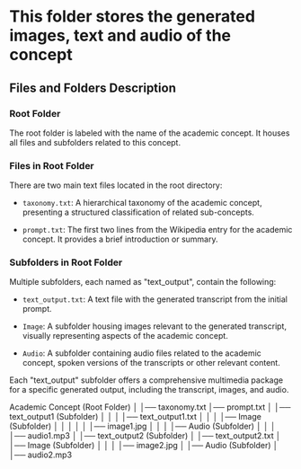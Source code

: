 # This folder stores the generated images, text and audio of the concept

## Files and Folders Description

### Root Folder
The root folder is labeled with the name of the academic concept. It houses all files and subfolders related to this concept.

### Files in Root Folder
There are two main text files located in the root directory:

- `taxonomy.txt`: A hierarchical taxonomy of the academic concept, presenting a structured classification of related sub-concepts.

- `prompt.txt`: The first two lines from the Wikipedia entry for the academic concept. It provides a brief introduction or summary.

### Subfolders in Root Folder
Multiple subfolders, each named as "text_output", contain the following:

- `text_output.txt`: A text file with the generated transcript from the initial prompt.

- `Image`: A subfolder housing images relevant to the generated transcript, visually representing aspects of the academic concept.

- `Audio`: A subfolder containing audio files related to the academic concept, spoken versions of the transcripts or other relevant content.

Each "text_output" subfolder offers a comprehensive multimedia package for a specific generated output, including the transcript, images, and audio.

Academic Concept (Root Folder)
│
│── taxonomy.txt
│── prompt.txt
│
│── text_output1 (Subfolder)
│   │
│   │── text_output1.txt
│   │
│   │── Image (Subfolder)
│   │   │
│   │   │── image1.jpg
│   │
│   │── Audio (Subfolder)
│       │
│       │── audio1.mp3
│
│── text_output2 (Subfolder)
    │
    │── text_output2.txt
    │
    │── Image (Subfolder)
    │   │
    │   │── image2.jpg
    │
    │── Audio (Subfolder)
        │
        │── audio2.mp3
